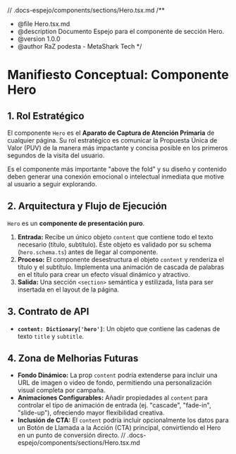 // .docs-espejo/components/sections/Hero.tsx.md
/\*\*

- @file Hero.tsx.md
- @description Documento Espejo para el componente de sección Hero.
- @version 1.0.0
- @author RaZ podesta - MetaShark Tech
  \*/

# Manifiesto Conceptual: Componente Hero

## 1. Rol Estratégico

El componente `Hero` es el **Aparato de Captura de Atención Primaria** de cualquier página. Su rol estratégico es comunicar la Propuesta Única de Valor (PUV) de la manera más impactante y concisa posible en los primeros segundos de la visita del usuario.

Es el componente más importante "above the fold" y su diseño y contenido deben generar una conexión emocional o intelectual inmediata que motive al usuario a seguir explorando.

## 2. Arquitectura y Flujo de Ejecución

`Hero` es un **componente de presentación puro**.

1.  **Entrada:** Recibe un único objeto `content` que contiene todo el texto necesario (título, subtítulo). Este objeto es validado por su schema (`hero.schema.ts`) antes de llegar al componente.
2.  **Proceso:** El componente desestructura el objeto `content` y renderiza el título y el subtítulo. Implementa una animación de cascada de palabras en el título para crear un efecto visual dinámico y atractivo.
3.  **Salida:** Una sección `<section>` semántica y estilizada, lista para ser insertada en el layout de la página.

## 3. Contrato de API

- **`content: Dictionary['hero']`**: Un objeto que contiene las cadenas de texto `title` y `subtitle`.

## 4. Zona de Melhorias Futuras

- **Fondo Dinámico:** La prop `content` podría extenderse para incluir una URL de imagen o video de fondo, permitiendo una personalización visual completa por campaña.
- **Animaciones Configurables:** Añadir propiedades al `content` para controlar el tipo de animación de entrada (ej. "cascade", "fade-in", "slide-up"), ofreciendo mayor flexibilidad creativa.
- **Inclusión de CTA:** El `content` podría incluir opcionalmente los datos para un Botón de Llamada a la Acción (CTA) principal, convirtiendo el Hero en un punto de conversión directo.
  // .docs-espejo/components/sections/Hero.tsx.md
